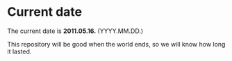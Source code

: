 # Current date

The current date is **2011.05.16.** (YYYY.MM.DD.)

This repository will be good when the world ends, so we will know how long it lasted.